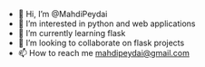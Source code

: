 - 👋 Hi, I’m @MahdiPeydai
- 👀 I’m interested in python and web applications
- 🌱 I’m currently learning flask
- 💞️ I’m looking to collaborate on flask projects
- 📫 How to reach me mahdipeydai@gmail.com

<!---
MahdiPeydai/MahdiPeydai is a ✨ special ✨ repository because its `README.md` (this file) appears on your GitHub profile.
You can click the Preview link to take a look at your changes.
--->
